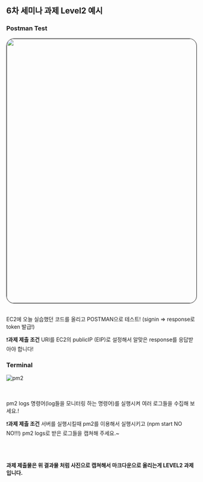 
## 6차 세미나 과제 Level2 예시

### Postman Test

<img style="border: 1px solid black !important; border-radius:20px;" src="https://github.com/ON-SOPT-SERVER/ON-SOPT-SERVER-SEMINAR/blob/master/6th-seminar/6th-seminar-jwt/upload/postman.png?raw=true" width="700px" />

<br />
<br />

EC2에 오늘 실습했던 코드를 올리고 POSTMAN으로 테스트!  (signin => response로 token 발급!)

❗️**과제 제출 조건** URI를 EC2의 publicIP (EIP)로 설정해서 알맞은 response를 응답받아야 합니다! 


 ### Terminal
 
![pm2](https://github.com/ON-SOPT-SERVER/ON-SOPT-SERVER-SEMINAR/blob/master/6th-seminar/6th-seminar-jwt/upload/pm2.png?raw=true)

<br />
<br />
pm2 logs 명령어(log들을 모니터링 하는 명령어)를 실행시켜 여러 로그들을 수집해 보세요.!

❗️**과제 제출 조건** 서버를 실행시킬때 pm2를 이용해서 실행시키고 (npm start NO NO!!!)  pm2 logs로 받은 로그들을 캡쳐해 주세요.~

<br /> <br /> <br />
**과제 제출물은 위 결과물 처럼 사진으로 캡쳐해서 마크다운으로 올리는게 LEVEL2 과제입니다.**
